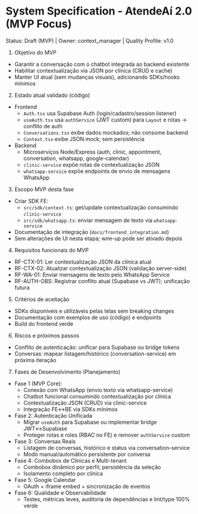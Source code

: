 # System Specification - AtendeAí 2.0 (MVP Focus)

Status: Draft (MVP) | Owner: context_manager | Quality Profile: v1.0

1. Objetivo do MVP
- Garantir a conversação com o chatbot integrada ao backend existente
- Habilitar contextualização via JSON por clínica (CRUD e cache)
- Manter UI atual (sem mudanças visuais), adicionando SDKs/hooks mínimos

2. Estado atual validado (código)
- Frontend
  - `Auth.tsx` usa Supabase Auth (login/cadastro/session listener)
  - `useAuth.tsx` usa `authService` (JWT custom) para `Layout` e rotas → conflito de auth
  - `Conversations.tsx` exibe dados mockados; não consome backend
  - `Context.tsx` exibe JSON mock; sem persistência
- Backend
  - Microserviços Node/Express (auth, clinic, appointment, conversation, whatsapp, google-calendar)
  - `clinic-service` expõe rotas de contextualização JSON
  - `whatsapp-service` expõe endpoints de envio de mensagens WhatsApp

3. Escopo MVP desta fase
- Criar SDK FE:
  - `src/sdk/context.ts`: get/update contextualização consumindo `clinic-service`
  - `src/sdk/whatsapp.ts`: enviar mensagem de texto via `whatsapp-service`
- Documentação de integração (`docs/frontend_integration.md`)
- Sem alterações de UI nesta etapa; wire-up pode ser ativado depois

4. Requisitos funcionais do MVP
- RF-CTX-01: Ler contextualização JSON da clínica atual
- RF-CTX-02: Atualizar contextualização JSON (validação server-side)
- RF-WA-01: Enviar mensagens de texto pelo WhatsApp Service
- RF-AUTH-OBS: Registrar conflito atual (Supabase vs JWT); unificação futura

5. Critérios de aceitação
- SDKs disponíveis e utilizáveis pelas telas sem breaking changes
- Documentação com exemplos de uso (código) e endpoints
- Build do frontend verde

6. Riscos e próximos passos
- Conflito de autenticação: unificar para Supabase ou bridge tokens
- Conversas: mapear listagem/histórico (conversation-service) em próxima iteração

7. Fases de Desenvolvimento (Planejamento)

- Fase 1 (MVP Core):
  - Conexão com WhatsApp (envio texto via whatsapp-service)
  - Chatbot funcional consumindo contextualização por clínica
  - Contextualização JSON (CRUD) via clinic-service
  - Integração FE↔BE via SDKs mínimos
- Fase 2: Autenticação Unificada
  - Migrar `useAuth` para Supabase ou implementar bridge JWT↔Supabase
  - Proteger rotas e roles (RBAC no FE) e remover `authService` custom
- Fase 3: Conversas Reais
  - Listagem de conversas, histórico e status via conversation-service
  - Modo manual/automático persistente por conversa
- Fase 4: Combobox de Clínicas e Multi-tenant
  - Combobox dinâmico por perfil; persistência da seleção
  - Isolamento completo por clínica
- Fase 5: Google Calendar
  - OAuth + iframe embed + sincronização de eventos
- Fase 6: Qualidade e Observabilidade
  - Testes, métricas leves, auditoria de dependências e lint/type 100% verde

